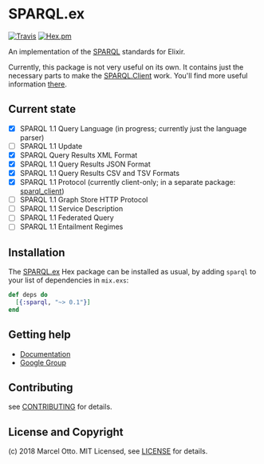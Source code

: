 # SPARQL.ex

[![Travis](https://img.shields.io/travis/marcelotto/sparql-ex.svg?style=flat-square)](https://travis-ci.org/marcelotto/sparql-ex)
[![Hex.pm](https://img.shields.io/hexpm/v/sparql.svg?style=flat-square)](https://hex.pm/packages/sparql)


An implementation of the [SPARQL] standards for Elixir.

Currently, this package is not very useful on its own. It contains just the necessary parts to make the [SPARQL.Client] work. You'll find more useful information [there](https://github.com/marcelotto/sparql_client).

## Current state

- [x] SPARQL 1.1 Query Language (in progress; currently just the language parser)
- [ ] SPARQL 1.1 Update
- [x] SPARQL Query Results XML Format
- [x] SPARQL 1.1 Query Results JSON Format
- [x] SPARQL 1.1 Query Results CSV and TSV Formats
- [x] SPARQL 1.1 Protocol (currently client-only; in a separate package: [sparql_client](https://github.com/marcelotto/sparql_client))
- [ ] SPARQL 1.1 Graph Store HTTP Protocol
- [ ] SPARQL 1.1 Service Description
- [ ] SPARQL 1.1 Federated Query
- [ ] SPARQL 1.1 Entailment Regimes

## Installation

The [SPARQL.ex] Hex package can be installed as usual, by adding `sparql` to your list of dependencies in `mix.exs`:

```elixir
def deps do
  [{:sparql, "~> 0.1"}]
end
```

## Getting help

- [Documentation](http://hexdocs.pm/sparql)
- [Google Group](https://groups.google.com/d/forum/rdfex)


## Contributing

see [CONTRIBUTING](CONTRIBUTING.md) for details.


## License and Copyright

(c) 2018 Marcel Otto. MIT Licensed, see [LICENSE](LICENSE.md) for details.


[SPARQL]:               http://www.w3.org/TR/sparql11-overview/
[SPARQL.ex]:            https://hex.pm/packages/sparql
[SPARQL.Client]:        https://hex.pm/packages/sparql_client
[RDF.ex]:               https://hex.pm/packages/rdf
